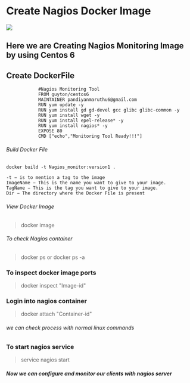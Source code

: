 # Create Nagios Docker Image
![](https://www.nagios.org/wp-content/uploads/2015/06/Nagios-Logo.jpg)
## Here we are Creating Nagios Monitoring Image by using Centos 6
## Create DockerFile 
``` vi Dockerfile
			#Nagios Monitoring Tool
			FROM guyton/centos6
			MAINTAINER pandiyanmaruthu6@gmail.com
			RUN yum update -y
			RUN yum install gd gd-devel gcc glibc glibc-common -y
			RUN yum install wget -y 
			RUN yum install epel-release* -y
			RUN yum install nagios* -y
			EXPOSE 80
			CMD ["echo","Monitoring Tool Ready!!!"]
```
###### Build Docker File
`docker build -t Nagios_monitor:version1 .`
```
-t − is to mention a tag to the image
ImageName − This is the name you want to give to your image.
TagName − This is the tag you want to give to your image.
Dir − The directory where the Docker File is present
```
###### View Docker Image
> docker image
###### To check Nagios container
> docker ps or docker ps -a
### To inspect docker image ports
> docker inspect "Image-id"
### Login into nagios container
> docker attach "Container-id"
###### we can check process with normal linux commands
### To start nagios service
> service nagios start
##### Now we can configure and monitor our clients with nagios server
